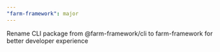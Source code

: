 ```yaml
---
"farm-framework": major
---
```


Rename CLI package from @farm-framework/cli to farm-framework for better developer experience

